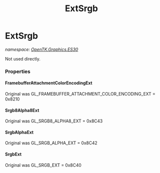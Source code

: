 ﻿---
title: ExtSrgb
---

# ExtSrgb
_namespace: [OpenTK.Graphics.ES30](N-OpenTK.Graphics.ES30.html)_

Not used directly.



### Properties

#### FramebufferAttachmentColorEncodingExt
Original was GL_FRAMEBUFFER_ATTACHMENT_COLOR_ENCODING_EXT = 0x8210
#### Srgb8Alpha8Ext
Original was GL_SRGB8_ALPHA8_EXT = 0x8C43
#### SrgbAlphaExt
Original was GL_SRGB_ALPHA_EXT = 0x8C42
#### SrgbExt
Original was GL_SRGB_EXT = 0x8C40

